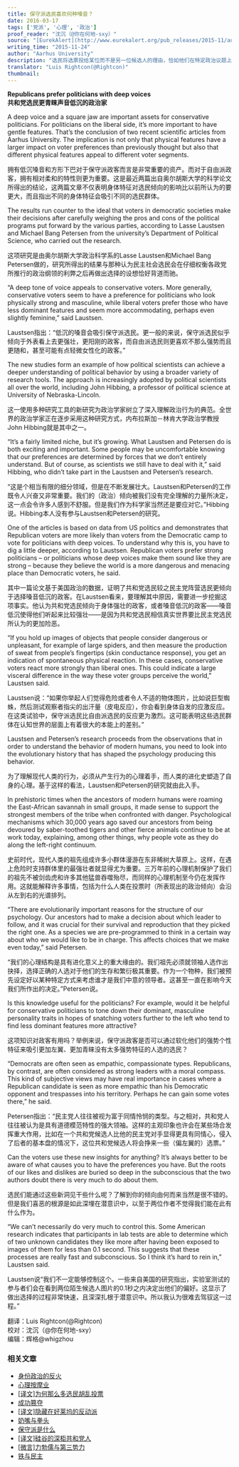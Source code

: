 ```yaml
---
title: 保守派选民喜欢何种嗓音？
date: 2016-03-17
tags: ['党派', '心理', '政治']
proof_reader: "沈沉（@你在何地-sxy）"
source: "[EurekAlert](http://www.eurekalert.org/pub_releases/2015-11/au-rpp112415.php)"
writing_time: "2015-11-24"
author: "Aarhus University"
description: "选民将选票投给某位而不是另一位候选人的理由，恰如他们在特定政治议题上持有这种而非那种立场的理由一样，有时简单的令人震惊，不过仔细想想，其实也并不像乍看起来那么毫无道理……"
translator: "Luis Rightcon(@Rightcon)"
thumbnail:
---
```


**Republicans prefer politicians with deep voices**  
**共和党选民更青睐声音低沉的政治家**

A deep voice and a square jaw are important assets for conservative politicians. For politicians on the liberal side, it’s more important to have gentle features. That’s the conclusion of two recent scientific articles from Aarhus University. The implication is not only that physical features have a larger impact on voter preferences than previously thought but also that different physical features appeal to different voter segments.

拥有低沉嗓音和方形下巴对于保守派政客而言是非常重要的资产。而对于自由派政客，拥有相对柔和的特性则更为重要。这是最近两篇出自奥尔胡斯大学的科学论文所得出的结论，这两篇文章不仅表明身体特征对选民倾向的影响比以前所认为的要更大，而且指出不同的身体特征会吸引不同的选民群体。

The results run counter to the ideal that voters in democratic societies make their decisions after carefully weighing the pros and cons of the political programs put forward by the various parties, according to Lasse Laustsen and Michael Bang Petersen from the university’s Department of Political Science, who carried out the research.

这项研究是由奥尔胡斯大学政治科学系的Lasse Laustsen和Michael Bang Petersen做的，研究所得出的结果与那种认为民主社会选民会在仔细权衡各政党所推行的政治纲领的利弊之后再做出选择的设想恰好背道而驰。

“A deep tone of voice appeals to conservative voters. More generally, conservative voters seem to have a preference for politicians who look physically strong and masculine, while liberal voters prefer those who have less dominant features and seem more accommodating, perhaps even slightly feminine,” said Laustsen.

Laustsen指出：“低沉的嗓音会吸引保守派选民。更一般的来说，保守派选民似乎倾向于外表看上去更强壮，更阳刚的政客，而自由派选民则更喜欢不那么强势而且更随和，甚至可能有点轻微女性化的政客。”

The new studies form an example of how political scientists can achieve a deeper understanding of political behavior by using a broader variety of research tools. The approach is increasingly adopted by political scientists all over the world, including John Hibbing, a professor of political science at University of Nebraska-Lincoln.

这一使用多种研究工具的新研究为政治学家树立了深入理解政治行为的典范。全世界的政治学家正在逐步采用这种研究方式，内布拉斯加－林肯大学政治学教授John Hibbing就是其中之一。

“It’s a fairly limited niche, but it’s growing. What Laustsen and Petersen do is both exciting and important. Some people may be uncomfortable knowing that our preferences are determined by forces that we don’t entirely understand. But of course, as scientists we still have to deal with it,” said Hibbing, who didn’t take part in the Laustsen and Petersen’s research.

“这是个相当有限的细分领域，但是在不断发展壮大。Laustsen和Petersen的工作既令人兴奋又非常重要。我们的（政治）倾向被我们没有完全理解的力量所决定，这一点会令许多人感到不舒服。但是我们作为科学家当然还是要应对它。”Hibbing说。Hibbing本人没有参与Laustsen和Petersen的研究。

One of the articles is based on data from US politics and demonstrates that Republican voters are more likely than voters from the Democratic camp to vote for politicians with deep voices. To understand why this is, you have to dig a little deeper, according to Laustsen. Republican voters prefer strong politicians – or politicians whose deep voices make them sound like they are strong – because they believe the world is a more dangerous and menacing place than Democratic voters, he said.

其中一篇论文基于美国政治的数据，证明了共和党选民较之民主党阵营选民更倾向于选择嗓音低沉的政客。在Laustsen看来，要理解其中原因，需要进一步挖掘这项事实。他认为共和党选民倾向于身体强壮的政客，或者嗓音低沉的政客——嗓音低沉使得他们听起来比较强壮——是因为共和党选民相信真实世界要比民主党选民所认为的更加险恶。

“If you hold up images of objects that people consider dangerous or unpleasant, for example of large spiders, and then measure the production of sweat from people’s fingertips (skin conductance response), you get an indication of spontaneous physical reaction. In these cases, conservative voters react more strongly than liberal ones. This could indicate a large visceral difference in the way these voter groups perceive the world,” Laustsen said.

Laustsen说：“如果你举起人们觉得危险或者令人不适的物体图片，比如说巨型蜘蛛，然后测试观察者指尖的出汗量（皮电反应），你会看到身体自发的应激反应。在这类试验中，保守派选民比自由派选民的反应更为激烈。这可能表明这些选民群体在认知世界的层面上有着很大的本能上的差别。”

Laustsen and Petersen’s research proceeds from the observations that in order to understand the behavior of modern humans, you need to look into the evolutionary history that has shaped the psychology producing this behavior.

为了理解现代人类的行为，必须从产生行为的心理着手，而人类的进化史塑造了自身的心理。基于这样的看法，Laustsen和Petersen的研究就由此入手。

In prehistoric times when the ancestors of modern humans were roaming the East-African savannah in small groups, it made sense to support the strongest members of the tribe when confronted with danger. Psychological mechanisms which 30,000 years ago saved our ancestors from being devoured by saber-toothed tigers and other fierce animals continue to be at work today, explaining, among other things, why people vote as they do along the left-right continuum.

史前时代，现代人类的祖先组成许多小群体漫游在东非稀树大草原上。这样，在遇上危险时支持群体里的最强壮者就显得尤为重要。三万年前的心理机制保护了我们的祖先不被剑齿虎和许多其他猛兽吞噬殆尽，而同样的心理机制至今仍在发挥作用。这就能解释许多事情，包括为什么人类在投票时（所表现出的政治倾向）会沿从左到右的光谱排列。

“There are evolutionarily important reasons for the structure of our psychology. Our ancestors had to make a decision about which leader to follow, and it was crucial for their survival and reproduction that they picked the right one. As a species we are pre-programmed to think in a certain way about who we would like to be in charge. This affects choices that we make even today,” said Petersen.

“我们的心理结构是具有进化意义上的重大缘由的。我们祖先必须就领袖人选作出抉择，选择正确的人选对于他们的生存和繁衍极其重要。作为一个物种，我们被预先设定好以某种特定方式来考虑谁才是我们中意的领导者。这甚至一直在影响今天我们所作出的决定。”Petersen说。

Is this knowledge useful for the politicians? For example, would it be helpful for conservative politicians to tone down their dominant, masculine personality traits in hopes of snatching voters further to the left who tend to find less dominant features more attractive?

这项知识对政客有用吗？举例来说，保守派政客是否可以通过软化他们的强势个性特征来吸引更加左翼、更加青睐没有太多强势特征的人选的选民？

“Democrats are often seen as empathic, compassionate types. Republicans, by contrast, are often considered as strong leaders with a moral compass. This kind of subjective views may have real importance in cases where a Republican candidate is seen as more empathic than his Democratic opponent and trespasses into his territory. Perhaps he can gain some votes there,” he said.

Petersen指出：“民主党人往往被视为富于同情怜悯的类型。与之相对，共和党人往往被认为是具有道德模范特性的强大领袖。这样的主观印象也许会在某些场合发挥重大作用，比如在一个共和党候选人比他的民主党对手显得更具有同情心，侵入了后者的基本盘的情况下，这位共和党候选人将会挣来一些（偏左翼的）选票。”

Can the voters use these new insights for anything? It’s always better to be aware of what causes you to have the preferences you have. But the roots of our likes and dislikes are buried so deep in the subconscious that the two authors doubt there is very much to do about them.

选民们能通过这些新洞见干些什么呢？了解到你的倾向由何而来当然是很不错的。但是我们喜恶的根源是如此深埋在潜意识中，以至于两位作者不觉得我们能在此有什么作为。

“We can’t necessarily do very much to control this. Some American research indicates that participants in lab tests are able to determine which of two unknown candidates they like more after having been exposed to images of them for less than 0.1 second. This suggests that these processes are really fast and subconscious. So I think it’s hard to rein in,” Laustsen said.

Laustsen说“我们不一定能够控制这个。一些来自美国的研究指出，实验室测试的参与者们会在看到两位陌生候选人图片的0.1秒之内决定出他们的偏好。这显示了做出选择的过程非常快速，且深深扎根于潜意识中。所以我认为很难去驾驭这一过程。”  

翻译：Luis Rightcon(@Rightcon)  
校对：沈沉（@你在何地-sxy）  
编辑：辉格@whigzhou


### 相关文章

* [身份政治的反火](https://headsalon.org/archives/7643.html "身份政治的反火")
* [心理按摩业](https://headsalon.org/archives/7767.html "心理按摩业")
* [[译文]为何那么多选民胡乱投票](https://headsalon.org/archives/7402.html "[译文]为何那么多选民胡乱投票")
* [成功篡夺](https://headsalon.org/archives/7209.html "成功篡夺")
* [[译文]隐藏在好莱坞的反动派](https://headsalon.org/archives/7080.html "[译文]隐藏在好莱坞的反动派")
* [奶嘴与拳头](https://headsalon.org/archives/7042.html "奶嘴与拳头")
* [保守派是什么](https://headsalon.org/archives/6922.html "保守派是什么")
* [[译文]硅谷的深柜共和党人](https://headsalon.org/archives/5648.html "[译文]硅谷的深柜共和党人")
* [[微言]力勃儒与第三势力](https://headsalon.org/archives/4863.html "[微言]力勃儒与第三势力")
* [铁与民主](https://headsalon.org/archives/7815.html "铁与民主")
